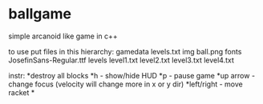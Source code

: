 # ballgame
simple arcanoid like game in c++

to use put files in this hierarchy:
gamedata
  levels.txt
  img
    ball.png
  fonts
    JosefinSans-Regular.ttf
  levels
    level1.txt
    level2.txt
    level3.txt
    level4.txt



instr:
*destroy all blocks
*h - show/hide HUD
*p - pause game
*up arrow - change focus (velocity will change more in x or y dir)
*left/right - move racket
*
